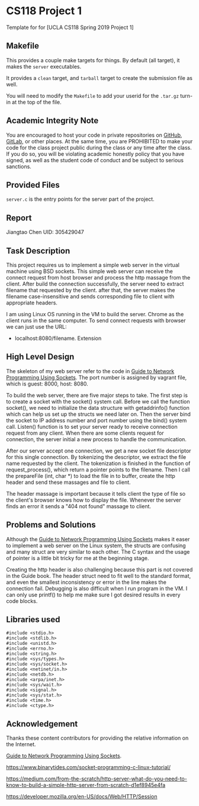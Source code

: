 # CS118 Project 1

Template for for [UCLA CS118 Spring 2019 Project 1]

## Makefile

This provides a couple make targets for things.
By default (all target), it makes the `server` executables.

It provides a `clean` target, and `tarball` target to create the submission file as well.

You will need to modify the `Makefile` to add your userid for the `.tar.gz` turn-in at the top of the file.

## Academic Integrity Note

You are encouraged to host your code in private repositories on [GitHub](https://github.com/), [GitLab](https://gitlab.com), or other places.  At the same time, you are PROHIBITED to make your code for the class project public during the class or any time after the class.  If you do so, you will be violating academic honestly policy that you have signed, as well as the student code of conduct and be subject to serious sanctions.

## Provided Files

`server.c` is the entry points for the server part of the project.

## Report

Jiangtao Chen
UID: 305429047

## Task Description

This project requires us to implement a simple web server in the virtual machine using BSD sockets. This simple web server can receive the connect request from host browser and process the http massage from the client. After build the connection successfully, the server need to extract filename that requested by the client. after that, the server makes the filename case-insensitive and sends corresponding file to client with appropriate headers.

I am using Linux OS running in the VM to build the server. Chrome as the client runs in the same computer. To send connect requests with browser we can  just use the URL:

- localhost:8080/filename. Extension

## High Level Design

The skeleton of my web server refer to the code in [Guide to Network Programming Using Sockets]( http://beej.us/guide/bgnet/ ). The port number is assigned by vagrant file, which is guest: 8000, host: 8080. 

To build the web server, there are five major steps to take. The first step is to create a socket with the socket() system call. Before we call the function socket(), we need to initialize the data structure with getaddrinfo() function which can help us set up the structs we need later on.  Then the server bind the socket to IP address number and port number using the bind() system call. Listen() function is to set your server ready to receive connection request from any client. When there are some clients request for connection, the server initial a new process to handle the communication.

After our server accept one connection, we get a new socket file descriptor for this single connection. By tokenizing the descriptor, we extract the file name requested by the client. The tokenization is finished in the function of request_process(), which return a pointer points to the filename. Then I call the prepareFile (int, char *) to load the file in to buffer, create the http header and send these massages and file to client. 

The header massage is important because it tells client the type of file so the client's browser knows how to display the file. Whenever the server finds an error it sends a "404 not found" massage to client. 

## Problems and Solutions 

Although the  [Guide to Network Programming Using Sockets]( http://beej.us/guide/bgnet/ ) makes it easer to implement a web server on the Linux system, the structs are confusing and many struct are very similar to each other. The C syntax and the usage of pointer is a little bit tricky for me at the beginning stage.

Creating the http header is also challenging because this part is not covered in the Guide book. The header struct need to fit well to the standard format, and even the smallest inconsistency or error in the line makes the connection fail. Debugging is also difficult when I run program in the VM. I can only use printf() to help me make sure I got desired results in every code blocks. 

## Libraries used

```
#include <stdio.h>
#include <stdlib.h>
#include <unistd.h>
#include <errno.h>
#include <string.h>
#include <sys/types.h>
#include <sys/socket.h>
#include <netinet/in.h>
#include <netdb.h>
#include <arpa/inet.h>
#include <sys/wait.h>
#include <signal.h>
#include <sys/stat.h>
#include <time.h>
#include <ctype.h>
```

## Acknowledgement

Thanks these content contributors for providing the relative information on the Internet.

 [Guide to Network Programming Using Sockets]( http://beej.us/guide/bgnet/ ).

 https://www.binarytides.com/socket-programming-c-linux-tutorial/ 

 https://medium.com/from-the-scratch/http-server-what-do-you-need-to-know-to-build-a-simple-http-server-from-scratch-d1ef8945e4fa 

 https://developer.mozilla.org/en-US/docs/Web/HTTP/Session 

























